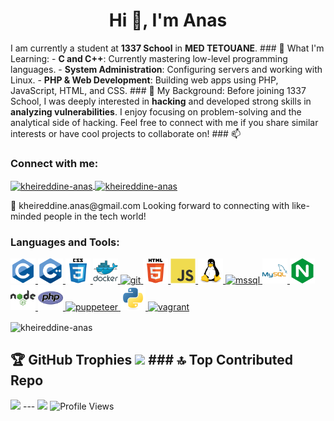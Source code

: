 <h1 align="center">Hi 👋, I'm Anas</h1>

I am currently a student at **1337 School** in **MED TETOUANE**. ### 🌱 What I'm Learning: - **C and C++**: Currently mastering low-level programming languages. - **System Administration**: Configuring servers and working with Linux. -
**PHP & Web Development**: Building web apps using PHP, JavaScript, HTML, and CSS. ### 🔭 My Background: Before joining 1337 School, I was deeply interested in **hacking** and developed strong skills in **analyzing vulnerabilities**. I
enjoy focusing on problem-solving and the analytical side of hacking. Feel free to connect with me if you share similar interests or have cool projects to collaborate on! ### 📫
<h3 align="left">Connect with me:</h3>
<p align="left">
    <a href="https://twitter.com/kheireddine-anas" target="blank">
        <img align="center" src="https://raw.githubusercontent.com/rahuldkjain/github-profile-readme-generator/master/src/images/icons/Social/twitter.svg" alt="kheireddine-anas" height="30" width="40" />
    </a>
    <a href="https://linkedin.com/in/kheireddine-anas" target="blank">
        <img align="center" src="https://raw.githubusercontent.com/rahuldkjain/github-profile-readme-generator/master/src/images/icons/Social/linked-in-alt.svg" alt="kheireddine-anas" height="30" width="40" />
    </a>
</p>
📧 kheireddine.anas@gmail.com Looking forward to connecting with like-minded people in the tech world!

<h3 align="left">Languages and Tools:</h3>
<p align="left">
    <a href="https://www.cprogramming.com/" target="_blank" rel="noreferrer"> <img src="https://raw.githubusercontent.com/devicons/devicon/master/icons/c/c-original.svg" alt="c" width="40" height="40" /> </a>
    <a href="https://www.w3schools.com/cpp/" target="_blank" rel="noreferrer"> <img src="https://raw.githubusercontent.com/devicons/devicon/master/icons/cplusplus/cplusplus-original.svg" alt="cplusplus" width="40" height="40" /> </a>
    <a href="https://www.w3schools.com/css/" target="_blank" rel="noreferrer"> <img src="https://raw.githubusercontent.com/devicons/devicon/master/icons/css3/css3-original-wordmark.svg" alt="css3" width="40" height="40" /> </a>
    <a href="https://www.docker.com/" target="_blank" rel="noreferrer"> <img src="https://raw.githubusercontent.com/devicons/devicon/master/icons/docker/docker-original-wordmark.svg" alt="docker" width="40" height="40" /> </a>
    <a href="https://git-scm.com/" target="_blank" rel="noreferrer"> <img src="https://www.vectorlogo.zone/logos/git-scm/git-scm-icon.svg" alt="git" width="40" height="40" /> </a>
    <a href="https://www.w3.org/html/" target="_blank" rel="noreferrer"> <img src="https://raw.githubusercontent.com/devicons/devicon/master/icons/html5/html5-original-wordmark.svg" alt="html5" width="40" height="40" /> </a>
    <a href="https://developer.mozilla.org/en-US/docs/Web/JavaScript" target="_blank" rel="noreferrer">
        <img src="https://raw.githubusercontent.com/devicons/devicon/master/icons/javascript/javascript-original.svg" alt="javascript" width="40" height="40" />
    </a>
    <a href="https://www.linux.org/" target="_blank" rel="noreferrer"> <img src="https://raw.githubusercontent.com/devicons/devicon/master/icons/linux/linux-original.svg" alt="linux" width="40" height="40" /> </a>
    <a href="https://www.microsoft.com/en-us/sql-server" target="_blank" rel="noreferrer"> <img src="https://www.svgrepo.com/show/303229/microsoft-sql-server-logo.svg" alt="mssql" width="40" height="40" /> </a>
    <a href="https://www.mysql.com/" target="_blank" rel="noreferrer"> <img src="https://raw.githubusercontent.com/devicons/devicon/master/icons/mysql/mysql-original-wordmark.svg" alt="mysql" width="40" height="40" /> </a>
    <a href="https://www.nginx.com" target="_blank" rel="noreferrer"> <img src="https://raw.githubusercontent.com/devicons/devicon/master/icons/nginx/nginx-original.svg" alt="nginx" width="40" height="40" /> </a>
    <a href="https://nodejs.org" target="_blank" rel="noreferrer"> <img src="https://raw.githubusercontent.com/devicons/devicon/master/icons/nodejs/nodejs-original-wordmark.svg" alt="nodejs" width="40" height="40" /> </a>
    <a href="https://www.php.net" target="_blank" rel="noreferrer"> <img src="https://raw.githubusercontent.com/devicons/devicon/master/icons/php/php-original.svg" alt="php" width="40" height="40" /> </a>
    <a href="https://github.com/puppeteer/puppeteer" target="_blank" rel="noreferrer"> <img src="https://www.vectorlogo.zone/logos/pptrdev/pptrdev-official.svg" alt="puppeteer" width="40" height="40" /> </a>
    <a href="https://www.python.org" target="_blank" rel="noreferrer"> <img src="https://raw.githubusercontent.com/devicons/devicon/master/icons/python/python-original.svg" alt="python" width="40" height="40" /> </a>
    <a href="https://www.vagrantup.com/" target="_blank" rel="noreferrer"> <img src="https://www.vectorlogo.zone/logos/vagrantup/vagrantup-icon.svg" alt="vagrant" width="40" height="40" /> </a>
</p>

<p><img align="center" src="https://github-readme-stats.vercel.app/api/top-langs?username=kheireddine-anas&show_icons=true&theme=dark&cache_seconds=1800&locale=en&layout=compact" alt="kheireddine-anas" /></p>

## 🏆 GitHub Trophies ![](https://github-profile-trophy.vercel.app/?username=Kheireddine-Anas&theme=radical&no-frame=false&no-bg=true&margin-w=4) ### 🔝 Top Contributed Repo
![](https://github-contributor-stats.vercel.app/api?username=Kheireddine-Anas&limit=5&theme=dark&combine_all_yearly_contributions=true) ---
[![](https://visitcount.itsvg.in/api?id=Kheireddine-Anas&icon=10&color=0)](https://visitcount.itsvg.in) ![Profile Views](https://komarev.com/ghpvc/?username=Kheireddine-Anas&label=Profile%20Views&color=0e75b6&style=flat)
